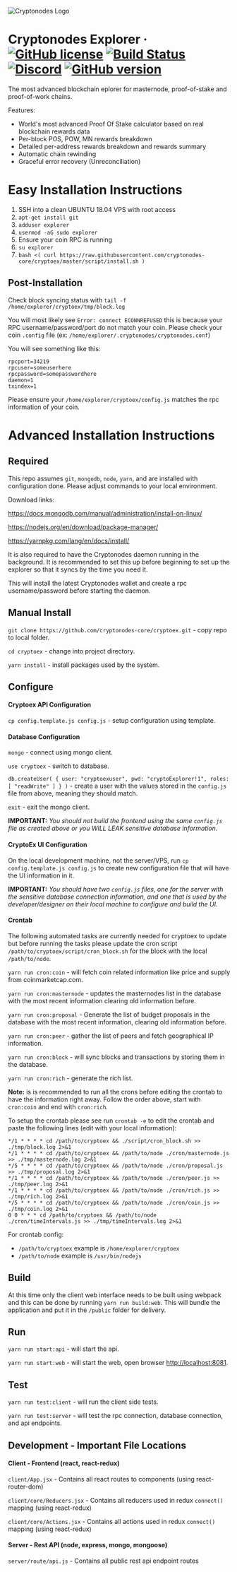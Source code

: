 ![Cryptonodes Logo](https://www.cryptonodes.ch/wp-content/uploads/2018/06/logo-300x300.png)

Cryptonodes Explorer
&middot;
[![GitHub license](https://img.shields.io/github/license/bulwark-crypto/bulwark-explorer.svg)](https://github.com/bulwark-crypto/bulwark-explorer/blob/master/COPYING) [![Build Status](https://travis-ci.org/bulwark-crypto/bulwark-explorer.svg?branch=master)](https://travis-ci.org/bulwark-crypto/bulwark-explorer) [![Discord](https://img.shields.io/discord/374271866308919296.svg)](https://discord.me/bulwarkcrypto) [![GitHub version](https://badge.fury.io/gh/bulwark-crypto%2Fbulwark-explorer.svg)](https://badge.fury.io/gh/bulwark-crypto%2Fbulwark-explorer)
=====

The most advanced blockchain eplorer for masternode, proof-of-stake and proof-of-work chains.

Features:

- World's most advanced Proof Of Stake calculator based on real blockchain rewards data
- Per-block POS, POW, MN rewards breakdown
- Detailed per-address rewards breakdown and rewards summary
- Automatic chain rewinding
- Graceful error recovery (Unreconciliation)

# Easy Installation Instructions

1. SSH into a clean UBUNTU 18.04 VPS with root access
2. `apt-get install git`
3. `adduser explorer`
4. `usermod -aG sudo explorer`
5. Ensure your coin RPC is running
6. `su explorer`
7. `bash <( curl https://raw.githubusercontent.com/cryptonodes-core/cryptoex/master/script/install.sh )`

## Post-Installation

Check block syncing status with `tail -f /home/explorer/cryptoex/tmp/block.log` 

You will most likely see `Error: connect ECONNREFUSED` this is because your RPC username/password/port do not match your coin. Please check your coin `.config` file (ex: `/home/explorer/.cryptonodes/cryptonodes.conf`) 

You will see something like this:
```
rpcport=34219
rpcuser=someuserhere
rpcpassword=somepasswordhere
daemon=1
txindex=1
```
Please ensure your `/home/explorer/cryptoex/config.js` matches the rpc information of your coin.

# Advanced Installation Instructions

## Required
This repo assumes `git`, `mongodb`, `node`, `yarn`, and are installed with configuration done.  Please adjust commands to your local environment. 

Download links:

https://docs.mongodb.com/manual/administration/install-on-linux/

https://nodejs.org/en/download/package-manager/

https://yarnpkg.com/lang/en/docs/install/

It is also required to have the Cryptonodes daemon running in the background. It is recommended to set this up before beginning to set up the explorer so that it syncs by the time you need it.

This will install the latest Cryptonodes wallet and create a rpc username/password before starting the daemon.

## Manual Install
`git clone https://github.com/cryptonodes-core/cryptoex.git` - copy repo to local folder.

`cd cryptoex` - change into project directory.

`yarn install` - install packages used by the system.

## Configure
#### Cryptoex API Configuration
`cp config.template.js config.js` - setup configuration using template.

#### Database Configuration
`mongo` - connect using mongo client.

`use cryptoex` - switch to database.

`db.createUser( { user: "cryptoexuser", pwd: "cryptoExplorer!1", roles: [ "readWrite" ] } )` - create a user with the values stored in the `config.js` file from above, meaning they should match.

`exit` - exit the mongo client.

__IMPORTANT:__ _You should not build the frontend using the same `config.js` file as created above or  you WILL LEAK sensitive database information._

#### CryptoEx UI Configuration
On the local development machine, not the server/VPS, run `cp config.template.js config.js` to create new configuration file that will have the UI information in it.  

__IMPORTANT:__ _You should have two `config.js` files, one for the server with the sensitive database connection information, and one that is used by the developer/designer on their local machine to configure and build the UI._

#### Crontab
The following automated tasks are currently needed for cryptoex to update but before running the tasks please update the cron script `/path/to/cryptoex/script/cron_block.sh` for the block with the local `/path/to/node`.

`yarn run cron:coin` - will fetch coin related information like price and supply from coinmarketcap.com.

`yarn run cron:masternode` - updates the masternodes list in the database with the most recent information clearing old information before.

`yarn run cron:proposal` - Generate the list of budget proposals in the database with the most recent information, clearing old information before.

`yarn run cron:peer` - gather the list of peers and fetch geographical IP information.

`yarn run cron:block` - will sync blocks and transactions by storing them in the database.

`yarn run cron:rich` - generate the rich list.

__Note:__ is is recommended to run all the crons before editing the crontab to have the information right away.  Follow the order above, start with `cron:coin` and end with `cron:rich`.

To setup the crontab please see run `crontab -e` to edit the crontab and paste the following lines (edit with your local information):
```
*/1 * * * * cd /path/to/cryptoex && ./script/cron_block.sh >> ./tmp/block.log 2>&1
*/1 * * * * cd /path/to/cryptoex && /path/to/node ./cron/masternode.js >> ./tmp/masternode.log 2>&1
*/5 * * * * cd /path/to/cryptoex && /path/to/node ./cron/proposal.js >> ./tmp/proposal.log 2>&1
*/1 * * * * cd /path/to/cryptoex && /path/to/node ./cron/peer.js >> ./tmp/peer.log 2>&1
*/1 * * * * cd /path/to/cryptoex && /path/to/node ./cron/rich.js >> ./tmp/rich.log 2>&1
*/5 * * * * cd /path/to/cryptoex && /path/to/node ./cron/coin.js >> ./tmp/coin.log 2>&1
0 0 * * * cd /path/to/cryptoex && /path/to/node ./cron/timeIntervals.js >> ./tmp/timeIntervals.log 2>&1
```
For crontab config:
- `/path/to/cryptoex` example is `/home/explorer/cryptoex`
- `/path/to/node` example is `/usr/bin/nodejs`

## Build
At this time only the client web interface needs to be built using webpack and this can be done by running `yarn run build:web`.  This will bundle the application and put it in the `/public` folder for delivery.

## Run
`yarn run start:api` - will start the api.

`yarn run start:web` - will start the web, open browser [http://localhost:8081](http://localhost:8081).

## Test
`yarn run test:client` - will run the client side tests.

`yarn run test:server` - will test the rpc connection, database connection, and api endpoints.

## Development - Important File Locations

#### Client - Frontend (react, react-redux)

`client/App.jsx` - Contains all react routes to components (using react-router-dom)

`client/core/Reducers.jsx` - Contains all reducers used in redux `connect()` mapping (using react-redux)

`client/core/Actions.jsx` - Contains all actions used in redux `connect()` mapping (using react-redux)


#### Server - Rest API (node, express, mongo, mongoose)

`server/route/api.js` - Contains all public rest api endpoint routes
